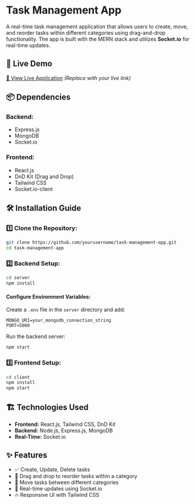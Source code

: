 # Task Management App

A real-time task management application that allows users to create, move, and reorder tasks within different categories using drag-and-drop functionality. The app is built with the MERN stack and utilizes **Socket.io** for real-time updates.

## 🚀 Live Demo

[🔗 View Live Application](#) _(Replace with your live link)_

## 📦 Dependencies

### Backend:

- Express.js
- MongoDB
- Socket.io

### Frontend:

- React.js
- DnD Kit (Drag and Drop)
- Tailwind CSS
- Socket.io-client

## 🛠 Installation Guide

### 1️⃣ Clone the Repository:

```bash
git clone https://github.com/yourusername/task-management-app.git
cd task-management-app
```

### 2️⃣ Backend Setup:

```bash
cd server
npm install
```

#### Configure Environment Variables:

Create a `.env` file in the `server` directory and add:

```
MONGO_URI=your_mongodb_connection_string
PORT=5000
```

Run the backend server:

```bash
npm start
```

### 3️⃣ Frontend Setup:

```bash
cd client
npm install
npm start
```

## 🏗️ Technologies Used

- **Frontend:** React.js, Tailwind CSS, DnD Kit
- **Backend:** Node.js, Express.js, MongoDB
- **Real-Time:** Socket.io

## ✨ Features

- ✅ Create, Update, Delete tasks
- 🎯 Drag and drop to reorder tasks within a category
- 🔄 Move tasks between different categories
- 📡 Real-time updates using Socket.io
- 🔥 Responsive UI with Tailwind CSS
